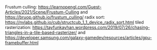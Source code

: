 Frustum culling: https://learnopengl.com/Guest-Articles/2021/Scene/Frustum-Culling and https://bruop.github.io/frustum_culling/
radix sort: https://nvlabs.github.io/cub/structcub_1_1_device_radix_sort.html
tiled rasterization: https://tayfunkayhan.wordpress.com/2019/07/26/chasing-triangles-in-a-tile-based-rasterizer/ and https://developer.samsung.com/galaxy-gamedev/resources/articles/gpu-framebuffer.html